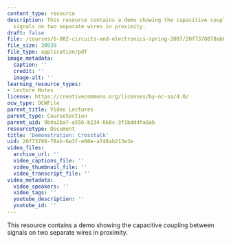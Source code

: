 ```yaml
---
content_type: resource
description: This resource contains a demo showing the capacitive coupling between
  signals on two separate wires in proximity.
draft: false
file: /courses/6-002-circuits-and-electronics-spring-2007/20f7378078ab6e3fe00ea748ab213e3e_demo_19.pdf
file_size: 30939
file_type: application/pdf
image_metadata:
  caption: ''
  credit: ''
  image-alt: ''
learning_resource_types:
- Lecture Notes
license: https://creativecommons.org/licenses/by-nc-sa/4.0/
ocw_type: OCWFile
parent_title: Video Lectures
parent_type: CourseSection
parent_uid: 9b4a2ba7-a556-b234-8b0c-3f1bdd4fa8ab
resourcetype: Document
title: 'Demonstration: Crosstalk'
uid: 20f73780-78ab-6e3f-e00e-a748ab213e3e
video_files:
  archive_url: ''
  video_captions_file: ''
  video_thumbnail_file: ''
  video_transcript_file: ''
video_metadata:
  video_speakers: ''
  video_tags: ''
  youtube_description: ''
  youtube_id: ''
---
```

This resource contains a demo showing the capacitive coupling between signals on two separate wires in proximity.